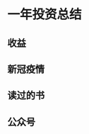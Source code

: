 # 一年投资总结

<!--
ID: bfe7f8df-1bb0-47f4-813f-b746aedabf65
Status: draft
Date: 2020-07-29T23:37:30
Modified: 2020-07-29T23:37:30
wp_id: 1722
-->

## 收益

## 新冠疫情

## 读过的书

## 公众号